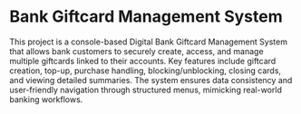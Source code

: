 # Bank Giftcard Management System
This project is a console-based Digital Bank Giftcard Management System that allows bank customers to securely create, access, and manage multiple giftcards linked to their accounts. Key features include giftcard creation, top-up, purchase handling, blocking/unblocking, closing cards, and viewing detailed summaries. The system ensures data consistency and user-friendly navigation through structured menus, mimicking real-world banking workflows.
